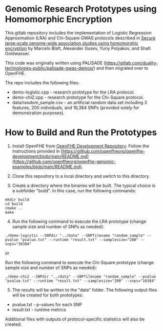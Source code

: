 Genomic Research Prototypes using Homomorphic Encryption
=====================================

This gitlab repository includes the implementation of Logistic Regression Approximation (LRA) and Chi-Square GWAS protocols described in
[Secure large-scale genome-wide association studies using homomorphic encryption](https://www.pnas.org/doi/full/10.1073/pnas.1918257117)
by Marcelo Blatt, Alexander Gusev, Yuriy Polyakov, and Shafi Goldwasser.

This code was originally written using PALISADE (https://gitlab.com/duality-technologies-public/palisade-gwas-demos/) and then migrated over to OpenFHE.

The repo includes the following files:
* demo-logistic.cpp - research prototype for the LRA protocol.
* demo-chi2.cpp - research prototype for the Chi-Square protocol.
* data/random_sample.csv - an artificial random data set including 3 features, 200 individuals, and 16,384 SNPs (provided solely for demonstration purposes). 

How to Build and Run the Prototypes
=====================================

1. Install OpenFHE from [OpenFHE Development Repository](https://github.com/openfheorg/openfhe-development). Follow the instructions provided in [https://github.com/openfheorg/openfhe-development/blob/main/README.md](https://github.com/openfheorg/openfhe-genomic-examples/blob/main/README.md).

2. Clone this repository to a local directory and switch to this directory. 

3. Create a directory where the binaries will be built. The typical choice is a subfolder "build". In this case, run the following commands:
```
mkdir build
cd build
cmake ..
make
```
4. Run the following command to execute the LRA prototype (change sample size and number of SNPs as needed):
```
./demo-logistic --SNPdir "../data" --SNPfilename "random_sample" --pvalue "pvalue.txt" --runtime "result.txt" --samplesize="200" --snps="16384"
```

or

Run the following command to execute the Chi-Square prototype (change sample size and number of SNPs as needed):
```
./demo-chi2 --SNPdir "../data" --SNPfilename "random_sample" --pvalue "pvalue.txt" --runtime "result.txt" --samplesize="200" --snps="16384"
```

5. The results will be written to the "data" folder. The following output files will be created for both prototypes:

* pvalue.txt - p-values for each SNP
* result.txt - runtime metrics

Additional files with outputs of protocol-specific statistics will also be created.


